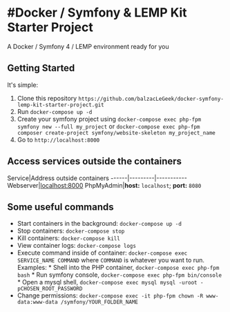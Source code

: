#Docker / Symfony & LEMP Kit Starter Project
==================================
A Docker / Symfony 4 / LEMP environment ready for you

## Getting Started
It's simple:

1. Clone this repository `https://github.com/balzacLeGeek/docker-symfony-lemp-kit-starter-project.git`
2. Run `docker-compose up -d`
3. Create your symfony project using `docker-compose exec php-fpm symfony new --full my_project` or `docker-compose exec php-fpm composer create-project symfony/website-skeleton my_project_name`
4. Go to `http://localhost:8000`
 
## Access services outside the containers

Service|Address outside containers
------|---------|-----------
Webserver|[localhost:8000](http://localhost:8000)
PhpMyAdmin|**host:** `localhost`; **port:** `8080`

## Some useful commands

  * Start containers in the background: `docker-compose up -d`
  * Stop containers: `docker-compose stop`
  * Kill containers: `docker-compose kill`
  * View container logs: `docker-compose logs`
  * Execute command inside of container: `docker-compose exec SERVICE_NAME COMMAND` where `COMMAND` is whatever you want to run. Examples:
        * Shell into the PHP container, `docker-compose exec php-fpm bash`
        * Run symfony console, `docker-compose exec php-fpm bin/console`
        * Open a mysql shell, `docker-compose exec mysql mysql -uroot -pCHOSEN_ROOT_PASSWORD`
  * Change permissions:  `docker-compose exec -it php-fpm chown -R www-data:www-data /symfony/YOUR_FOLDER_NAME`
